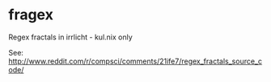 fragex
======

Regex fractals in irrlicht - kul.nix only

See: http://www.reddit.com/r/compsci/comments/21ife7/regex_fractals_source_code/